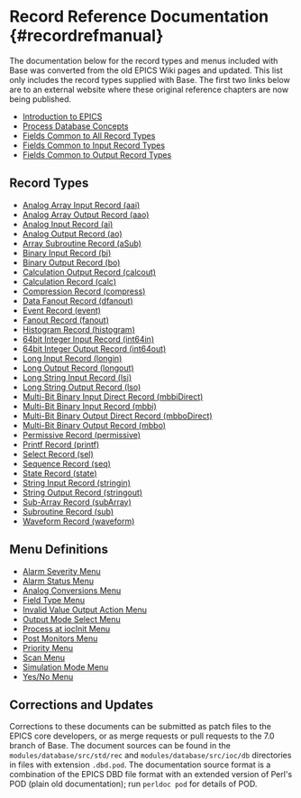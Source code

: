 # Record Reference Documentation  {#recordrefmanual}

The documentation below for the record types and menus included with Base was
converted from the old EPICS Wiki pages and updated. This list only includes the
record types supplied with Base. The first two links below are to an external
website where these original reference chapters are now being published.

* [Introduction to EPICS](https://docs.epics-controls.org/en/latest/guides/EPICS_Intro.html)
* [Process Database Concepts](https://docs.epics-controls.org/en/latest/guides/EPICS_Process_Database_Concepts.html)
* [Fields Common to All Record Types](dbCommonRecord.html)
* [Fields Common to Input Record Types](dbCommonInput.html)
* [Fields Common to Output Record Types](dbCommonOutput.html)

## Record Types

* [Analog Array Input Record (aai)](aaiRecord.html)
* [Analog Array Output Record (aao)](aaoRecord.html)
* [Analog Input Record (ai)](aiRecord.html)
* [Analog Output Record (ao)](aoRecord.html)
* [Array Subroutine Record (aSub)](aSubRecord.html)
* [Binary Input Record (bi)](biRecord.html)
* [Binary Output Record (bo)](boRecord.html)
* [Calculation Output Record (calcout)](calcoutRecord.html)
* [Calculation Record (calc)](calcRecord.html)
* [Compression Record (compress)](compressRecord.html)
* [Data Fanout Record (dfanout)](dfanoutRecord.html)
* [Event Record (event)](eventRecord.html)
* [Fanout Record (fanout)](fanoutRecord.html)
* [Histogram Record (histogram)](histogramRecord.html)
* [64bit Integer Input Record (int64in)](int64inRecord.html)
* [64bit Integer Output Record (int64out)](int64outRecord.html)
* [Long Input Record (longin)](longinRecord.html)
* [Long Output Record (longout)](longoutRecord.html)
* [Long String Input Record (lsi)](lsiRecord.html)
* [Long String Output Record (lso)](lsoRecord.html)
* [Multi-Bit Binary Input Direct Record (mbbiDirect)](mbbiDirectRecord.html)
* [Multi-Bit Binary Input Record (mbbi)](mbbiRecord.html)
* [Multi-Bit Binary Output Direct Record (mbboDirect)](mbboDirectRecord.html)
* [Multi-Bit Binary Output Record (mbbo)](mbboRecord.html)
* [Permissive Record (permissive)](permissiveRecord.html)
* [Printf Record (printf)](printfRecord.html)
* [Select Record (sel)](selRecord.html)
* [Sequence Record (seq)](seqRecord.html)
* [State Record (state)](stateRecord.html)
* [String Input Record (stringin)](stringinRecord.html)
* [String Output Record (stringout)](stringoutRecord.html)
* [Sub-Array Record (subArray)](subArrayRecord.html)
* [Subroutine Record (sub)](subRecord.html)
* [Waveform Record (waveform)](waveformRecord.html)

## Menu Definitions

* [Alarm Severity Menu](menuAlarmSevr.html)
* [Alarm Status Menu](menuAlarmStat.html)
* [Analog Conversions Menu](menuConvert.html)
* [Field Type Menu](menuFtype.html)
* [Invalid Value Output Action Menu](menuIvoa.html)
* [Output Mode Select Menu](menuOmsl.html)
* [Process at iocInit Menu](menuPini.html)
* [Post Monitors Menu](menuPost.html)
* [Priority Menu](menuPriority.html)
* [Scan Menu](menuScan.html)
* [Simulation Mode Menu](menuSimm.html)
* [Yes/No Menu](menuYesNo.html)

## Corrections and Updates

Corrections to these documents can be submitted as patch files to the EPICS core
developers, or as merge requests or pull requests to the 7.0 branch of Base.
The document sources can be found in the `modules/database/src/std/rec` and
`modules/database/src/ioc/db` directories in files with extension `.dbd.pod`.
The documentation source format is a combination of the EPICS DBD file format
with an extended version of Perl's POD (plain old documentation); run `perldoc
pod` for details of POD.
